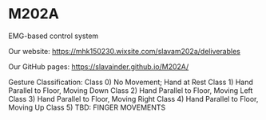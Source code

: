 # M202A
EMG-based control system

Our website: https://mhk150230.wixsite.com/slavam202a/deliverables

Our GitHub pages: https://slavainder.github.io/M202A/

Gesture Classification:
Class 0) No Movement; Hand at Rest
Class 1) Hand Parallel to Floor, Moving Down
Class 2) Hand Parallel to Floor, Moving Left
Class 3) Hand Parallel to Floor, Moving Right
Class 4) Hand Parallel to Floor, Moving Up 
Class 5) TBD: FINGER MOVEMENTS
